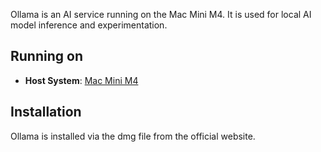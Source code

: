
Ollama is an AI service running on the Mac Mini M4. It is used for local AI model inference and experimentation.

## Running on
- **Host System**: [Mac Mini M4](../servers/Mac%20Mini%20M4/Mac%20Mini%20M4.md)

## Installation
Ollama is installed via the dmg file from the official website.

